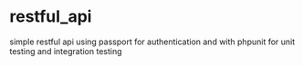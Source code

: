 # restful_api
simple restful api using passport for authentication and with phpunit for unit testing and integration testing
